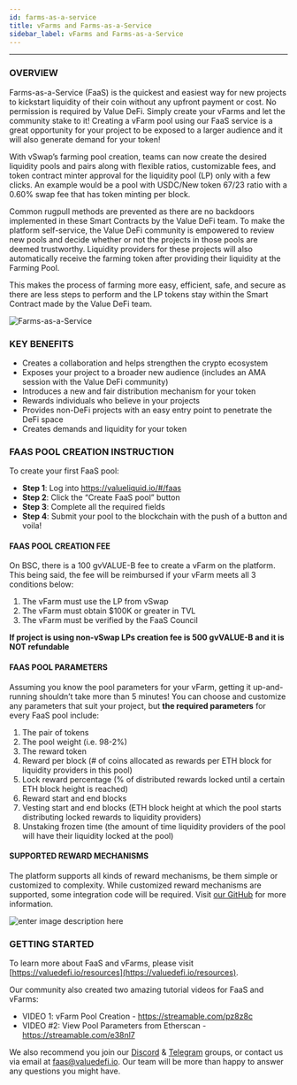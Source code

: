 ```yaml
---
id: farms-as-a-service
title: vFarms and Farms-as-a-Service
sidebar_label: vFarms and Farms-as-a-Service
---
```



---

### 	OVERVIEW

Farms-as-a-Service \(FaaS\) is the quickest and easiest way for new projects to kickstart liquidity of their coin without any upfront payment or cost. No permission is required by Value DeFi. Simply create your vFarms and let the community stake to it! Creating a vFarm pool using our FaaS service is a great opportunity for your project to be exposed to a larger audience and it will also generate demand for your token!

With vSwap’s farming pool creation, teams can now create the desired liquidity pools and pairs along with flexible ratios, customizable fees, and token contract minter approval for the liquidity pool (LP) only with a few clicks. An example would be a pool with USDC/New token 67/23 ratio with a 0.60% swap fee that has token minting per block.

Common rugpull methods are prevented as there are no backdoors implemented in these Smart Contracts by the Value DeFi team. To make the platform self-service, the Value DeFi community is empowered to review new pools and decide whether or not the projects in those pools are deemed trustworthy. Liquidity providers for these projects will also automatically receive the farming token after providing their liquidity at the Farming Pool. 

This makes the process of farming more easy, efficient, safe, and secure as there are less steps to perform and the LP tokens stay within the Smart Contract made by the Value DeFi team.

![Farms-as-a-Service](../img/faas.png)


### KEY BENEFITS
- Creates a collaboration and helps strengthen the crypto ecosystem
- Exposes your project to a broader new audience (includes an AMA session with the Value DeFi community)
- Introduces a new and fair distribution mechanism for your token
- Rewards individuals who believe in your projects
- Provides non-DeFi projects with an easy entry point to penetrate the DeFi space
- Creates demands and liquidity for your token

###  FAAS POOL CREATION INSTRUCTION
To create your first FaaS pool:
- **Step 1**: Log into https://valueliquid.io/#/faas
- **Step 2**: Click the “Create FaaS pool” button
- **Step 3**: Complete all the required fields
- **Step 4**: Submit your pool to the blockchain with the push of a button and voila!

#### FAAS POOL CREATION FEE
On BSC, there is a 100 gvVALUE-B fee to create a vFarm on the platform. This being said, the fee will be reimbursed if your vFarm meets all 3 conditions below: 
1. The vFarm must use the LP from vSwap
2. The vFarm must obtain $100K or greater in TVL
3. The vFarm must be verified by the FaaS Council

**If project is using non-vSwap LPs creation fee is 500 gvVALUE-B and it is NOT refundable** 

#### FAAS POOL PARAMETERS
 Assuming you know the pool parameters for your vFarm, getting it up-and-running shouldn’t take more than 5 minutes! You can choose and customize any parameters that suit your project, but **the required parameters** for every FaaS pool include:
 
 1. The pair of tokens 
2. The pool weight \(i.e. 98-2%\)  
3. The reward token  
4. Reward per block \(\# of coins allocated as rewards per ETH block for liquidity providers in this pool\)  
5. Lock reward percentage \(% of distributed rewards locked until a certain ETH block height is reached\)  
6. Reward start and end blocks 
7. Vesting start and end blocks \(ETH block height at which the pool starts distributing locked rewards to liquidity providers\)  
8. Unstaking frozen time \(the amount of time liquidity providers of the pool will have their liquidity locked at the pool\)

#### SUPPORTED REWARD MECHANISMS  
The platform supports all kinds of reward mechanisms, be them simple or customized to complexity. While customized reward mechanisms are supported, some integration code will be required.  Visit [our GitHub](https://github.com/valuedefi) for more information.

![enter image description here](https://miro.medium.com/max/700/1*a81g73R8alhkV0TL9CPsng.png)

### GETTING STARTED
To learn more about FaaS and vFarms, please visit  [https://valuedefi.io/resources](https://valuedefi.io/resources).

Our community also created two amazing tutorial videos for FaaS and vFarms:
- VIDEO 1:  vFarm Pool Creation - https://streamable.com/pz8z8c
- VIDEO #2:  View Pool Parameters from Etherscan - https://streamable.com/e38nl7

We also recommend you join our [Discord](https://discord.gg/Dpvd7tp) & [Telegram](https://t.me/ValueDeFi) groups, or contact us via email at <faas@valuedefi.io>. Our team will be more than happy to answer any questions you might have.


